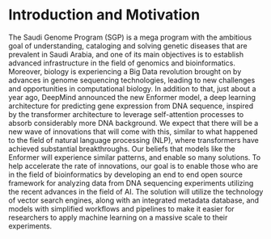 # Introduction and Motivation
The Saudi Genome Program (SGP) is a mega program with the ambitious goal of understanding, cataloging and solving genetic diseases that are prevalent in Saudi Arabia, and one of its main objectives is to establish advanced infrastructure in the field of genomics and bioinformatics. Moreover, biology is experiencing a Big Data revolution brought on by advances in genome sequencing technologies, leading to new challenges and opportunities in computational biology. In addition to that, just about a year ago, DeepMind announced the new Enformer model, a deep learning architecture for predicting gene expression from DNA sequence, inspired by the transformer architecture to leverage self-attention processes to absorb considerably more DNA background. We expect that there will be a new wave of innovations that will come with this, similar to what happened to the field of natural language processing (NLP), where transformers have achieved substantial breakthroughs. Our beliefs that models like the Enformer will experience similar patterns, and enable so many solutions. To help accelerate the rate of innovations, our goal is to enable those who are in the field of bioinformatics by developing an end to end open source framework for analyzing data from DNA sequencing experiments utilizing the recent advances in the field of AI. The solution will utilize the technology of vector search engines, along with an integrated metadata database, and models with simplified workflows and pipelines to make it easier for researchers to apply machine learning on a massive scale to their experiments.
